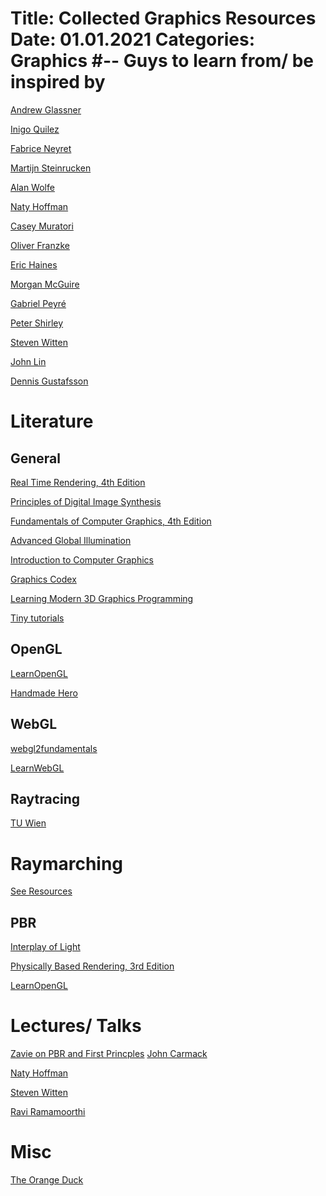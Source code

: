 Title: Collected Graphics Resources
Date: 01.01.2021
Categories: Graphics
#--
Guys to learn from/ be inspired by
=======================================================================================

[Andrew Glassner](https://www.glassner.com/writing/)

[Inigo Quilez](https://www.iquilezles.org/www/index.htm)

[Fabrice Neyret](https://twitter.com/FabriceNEYRET)

[Martijn Steinrucken](https://twitter.com/The_ArtOfCode)

[Alan Wolfe](https://blog.demofox.org/)

[Naty Hoffman](https://twitter.com/renderwonk)

[Casey Muratori](http://mollyrocket.com/casey)

[Oliver Franzke](http://www.p1xelcoder.com/links/)

[Eric Haines](https://erich.realtimerendering.com/)

[Morgan McGuire](https://casual-effects.com/)

[Gabriel Peyré](https://twitter.com/gabrielpeyre)

[Peter Shirley](https://www.petershirley.com/)

[Steven Witten](http://acko.net)

[John Lin](https://twitter.com/programmerlin)

[Dennis Gustafsson](https://twitter.com/tuxedolabs?ref_src=twsrc%5Egoogle%7Ctwcamp%5Eserp%7Ctwgr%5Eauthor)
<!-- 
Reinder Nijhoff
IAN MALLET
https://geometrian.com
Fizzer
Robert Hodgin
John Lin
 -->

Literature
=======================================================================================

General
---------------------------------------------------------------------------------------
[Real Time Rendering, 4th Edition](http://www.realtimerendering.com/)

[Principles of Digital Image Synthesis](https://www.glassner.com/portfolio/principles-of-digital-image-synthesis/)

[Fundamentals of Computer Graphics, 4th Edition](https://www.amazon.com/Fundamentals-Computer-Graphics-Steve-Marschner-dp-1482229390/dp/1482229390/ref=dp_ob_title_bk)

[Advanced Global Illumination](https://www.amazon.com/Advanced-Global-Illumination-Philip-Dutre/dp/1568813074/ref=sr_1_1?s=books&ie=UTF8&qid=1540517779&sr=1-1&keywords=advanced+global)

[Introduction to Computer Graphics](https://www.youtube.com/watch?v=vLSphLtKQ0o&list=PLplnkTzzqsZTfYh4UbhLGpI5kGd5oW_Hh)

<!-- Realistic Image Synthesis Using Photon Mapping  -->

[Graphics Codex](https://graphicscodex.com/)

[Learning Modern 3D Graphics Programming](https://paroj.github.io/gltut/)

[Tiny tutorials](https://github.com/ssloy)

<!-- Metal
---------------------------------------------------------------------------------------

* https://metalbyexample.com/ -->

OpenGL
---------------------------------------------------------------------------------------
[LearnOpenGL](https://learnopengl.com)

[Handmade Hero](https://www.youtube.com/watch?v=imW4sX3vVwY&list=PLEMXAbCVnmY73lOROVmKIgGWH3tje_5l9&index=22)

WebGL 
---------------------------------------------------------------------------------------
[webgl2fundamentals](https://webgl2fundamentals.org/)

[LearnWebGL](http://learnwebgl.brown37.net/)

Raytracing
---------------------------------------------------------------------------------------
[TU Wien](https://www.youtube.com/playlist?list=PLujxSBD-JXgnGmsn7gEyN28P1DnRZG7qi)

Raymarching
=======================================================================================

[See Resources](raymarching.html)

PBR
---------------------------------------------------------------------------------------
[Interplay of Light](https://interplayoflight.wordpress.com/2013/12/30/readings-on-physically-based-rendering/)

[Physically Based Rendering, 3rd Edition](https://pbrt.org/)

[LearnOpenGL](https://learnopengl.com/#!PBR/Theory)

<!-- [#](http://blog.selfshadow.com/publications/s2014-shading-course/frostbite/s2014_pbs_frostbite_slides.pdf)

[#](http://renderwonk.com/publications/s2010-shading-course/hoffman/s2010_physically_based_shading_hoffman_b_notes.pdf)

[#](https://disney-animation.s3.amazonaws.com/library/s2012_pbs_disney_brdf_notes_v2.pdf)

[#](http://blog.selfshadow.com/publications/s2013-shading-course/karis/s2013_pbs_epic_slides.pdf) -->

Lectures/ Talks
=======================================================================================
[Zavie on PBR and First Princples](https://www.youtube.com/watch?v=E5HEynjqDcg)
<a href="https://www.youtube.com/watch?v=P6UKhR0T6cs" target="_blank">John Carmack</a>

<a href="https://www.youtube.com/watch?v=j-A0mwsJRmk" target="_blank">Naty Hoffman</a>

<a href="https://www.youtube.com/watch?v=GNO_CYUjMK8" target="_blank">Steven Witten</a>

[Ravi Ramamoorthi](https://www.youtube.com/user/raviramamoorthi/videos)


Misc
=======================================================================================
[The Orange Duck](http://theorangeduck.com/page/avoiding-shader-conditionals)
